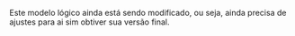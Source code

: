 Este modelo lógico ainda está sendo modificado, ou seja, ainda precisa de ajustes para ai sim obtiver sua versão final.
